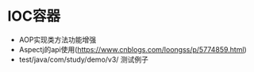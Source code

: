 # IOC容器
- AOP实现类方法功能增强
- Aspectj的api使用(https://www.cnblogs.com/loongss/p/5774859.html)
- test/java/com/study/demo/v3/ 测试例子
